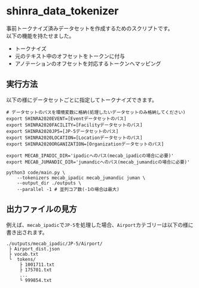 # shinra_data_tokenizer

事前トークナイズ済みデータセットを作成するためのスクリプトです。  
以下の機能を持たせました。  

- トークナイズ
- 元のテキスト中のオフセットをトークンに付与
- アノテーションのオフセットを対応するトークンへマッピング

## 実行方法

以下の様にデータセットごとに指定してトークナイズできます。

~~~
# データセットのパスを環境変数に格納(処理したいデータセットのみ格納してください)
export SHINRA2020EVENT=[Eventデータセットのパス]
export SHINRA2020FACILITY=[Facilityデータセットのパス]
export SHINRA2020JP5=[JP-5データセットのパス]
export SHINRA2020LOCATION=[Locationデータセットのパス]
export SHINRA2020ORGANIZATION=[Organizationデータセットのパス]

export MECAB_IPADIC_DIR='ipadicへのパス(mecab_ipadicの場合に必要)'
export MECAB_JUMANDIC_DIR='jumandicへのパス(mecab_jumandicの場合に必要)'

python3 code/main.py \
    --tokenizers mecab_ipadic mecab_jumandic juman \
    --output_dir ./outputs \
    --parallel -1 # 並列コア数(-1の場合は最大)
~~~

## 出力ファイルの見方

例えば、`mecab_ipadic`で`JP-5`を処理した場合、`Airport`カテゴリーは以下の様に書き出されます。  

~~~
./outputs/mecab_ipadic/JP-5/Airport/
 ├ Airport_dist.json
 ├ vocab.txt
 └  tokens/
     ├ 1001711.txt
     ├ 175701.txt
     ...
     └ 999854.txt
~~~
